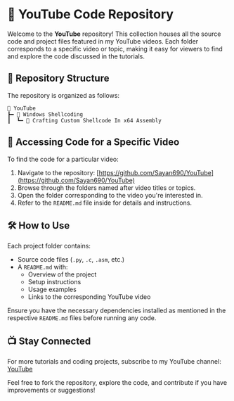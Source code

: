 # 🎥 YouTube Code Repository

Welcome to the **YouTube** repository! This collection houses all the source code and project files featured in my YouTube videos. Each folder corresponds to a specific video or topic, making it easy for viewers to find and explore the code discussed in the tutorials.

## 📁 Repository Structure

The repository is organized as follows:

```
🎥 YouTube
┣━ 📂 Windows Shellcoding
┃  ┗━ 📂 Crafting Custom Shellcode In x64 Assembly
```

## 🔗 Accessing Code for a Specific Video

To find the code for a particular video:

1. Navigate to the repository: [https://github.com/Sayan690/YouTube](https://github.com/Sayan690/YouTube)
2. Browse through the folders named after video titles or topics.
3. Open the folder corresponding to the video you're interested in.
4. Refer to the `README.md` file inside for details and instructions.

## 🛠️ How to Use

Each project folder contains:

- Source code files (`.py`, `.c`, `.asm`, etc.)
- A `README.md` with:
  - Overview of the project
  - Setup instructions
  - Usage examples
  - Links to the corresponding YouTube video

Ensure you have the necessary dependencies installed as mentioned in the respective `README.md` files before running any code.

## 📺 Stay Connected

For more tutorials and coding projects, subscribe to my YouTube channel: [YouTube](https://youtube.com/@Smitzz-A1)

Feel free to fork the repository, explore the code, and contribute if you have improvements or suggestions!
